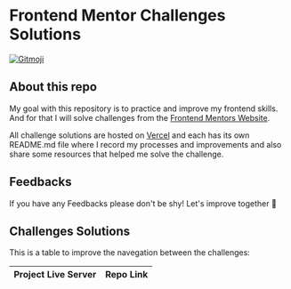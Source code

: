 # Frontend Mentor Challenges Solutions

<a href="https://gitmoji.dev">
  <img src="https://img.shields.io/badge/gitmoji-%20😜%20😍-FFDD67.svg?style=flat-square" alt="Gitmoji">
</a>

## About this repo

My goal with this repository is to practice and improve my frontend skills. And for that I will solve challenges from the [Frontend Mentors Website](https://www.frontendmentor.io/home).

All challenge solutions are hosted on [Vercel](https://vercel.com/) and each has its own README.md file where I record my processes and improvements and also share some resources that helped me solve the challenge.

## Feedbacks

If you have any Feedbacks please don't be shy! Let's improve together 🚀

## Challenges Solutions

This is a table to improve the navegation between the challenges:

| Project Live Server | Repo Link |
|---------------------|-----------|
